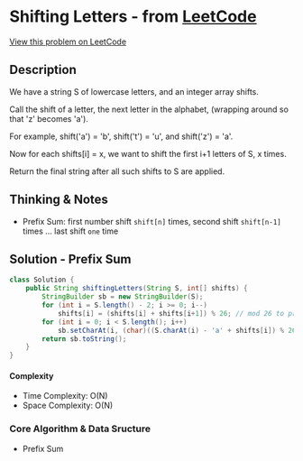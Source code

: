 # Shifting Letters - from [LeetCode](https://leetcode.com)
[View this problem on LeetCode](https://leetcode.com/problems/shifting-letters/)

## Description
We have a string S of lowercase letters, and an integer array shifts.

Call the shift of a letter, the next letter in the alphabet, (wrapping around so that 'z' becomes 'a'). 

For example, shift('a') = 'b', shift('t') = 'u', and shift('z') = 'a'.

Now for each shifts[i] = x, we want to shift the first i+1 letters of S, x times.

Return the final string after all such shifts to S are applied.

## Thinking & Notes
* Prefix Sum: first number shift `shift[n]` times, second shift `shift[n-1]` times ... last shift `one` time

## Solution - Prefix Sum
```java
class Solution {
    public String shiftingLetters(String S, int[] shifts) {
        StringBuilder sb = new StringBuilder(S);
        for (int i = S.length() - 2; i >= 0; i--)
            shifts[i] = (shifts[i] + shifts[i+1]) % 26; // mod 26 to prevent overflow
        for (int i = 0; i < S.length(); i++)
            sb.setCharAt(i, (char)((S.charAt(i) - 'a' + shifts[i]) % 26 + 'a'));
        return sb.toString();
    }
}
```
#### Complexity
* Time Complexity: O(N)
* Space Complexity: O(N)

### Core Algorithm & Data Sructure
* Prefix Sum
